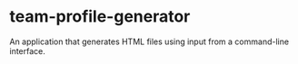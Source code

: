 # team-profile-generator
An application that generates HTML files using input from a command-line interface.
